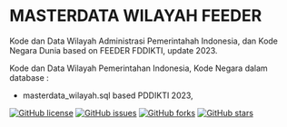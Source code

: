 # MASTERDATA WILAYAH FEEDER
Kode dan Data Wilayah Administrasi Pemerintahah Indonesia, dan Kode Negara Dunia based on FEEDER FDDIKTI, update 2023.

Kode dan Data Wilayah Pemerintahan Indonesia, Kode Negara dalam database :
- masterdata_wilayah.sql based PDDIKTI 2023,

[![GitHub license](https://img.shields.io/badge/license-MIT-blue.svg)](LICENSE)
[![GitHub issues](https://img.shields.io/github/issues/rzoktan/masterdata-wilayah.svg)](https://github.com/rzoktan/masterdata-wilayah/issues)
[![GitHub forks](https://img.shields.io/github/forks/rzoktan/masterdata-wilayah.svg)](https://github.com/rzoktan/masterdata-wilayah/network)
[![GitHub stars](https://img.shields.io/github/stars/rzoktan/masterdata-wilayah.svg)](https://github.com/rzoktan/masterdata-wilayah/stargazers)
